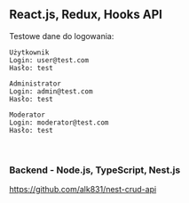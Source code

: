 ## React.js, Redux, Hooks API

Testowe dane do logowania:
```
Użytkownik
Login: user@test.com
Hasło: test

Administrator
Login: admin@test.com
Hasło: test

Moderator
Login: moderator@test.com
Hasło: test
```
<br />

### Backend - Node.js, TypeScript, Nest.js
https://github.com/alk831/nest-crud-api
